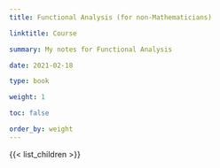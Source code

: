 ```yaml
---
title: Functional Analysis (for non-Mathematicians)

linktitle: Course

summary: My notes for Functional Analysis

date: 2021-02-18

type: book

weight: 1

toc: false

order_by: weight
---
```


{{< list_children >}}
